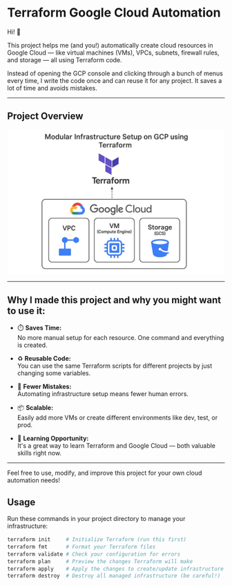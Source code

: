 # Terraform Google Cloud Automation

Hi! 👋

This project helps me (and you!) automatically create cloud resources in Google Cloud — like virtual machines (VMs), VPCs, subnets, firewall rules, and storage — all using Terraform code.

Instead of opening the GCP console and clicking through a bunch of menus every time, I write the code once and can reuse it for any project. It saves a lot of time and avoids mistakes.

---

## Project Overview
![Modular Infrastructure Setup on GCP using Terraform](./terraform%20diagram.jpg)


---

## Why I made this project and why you might want to use it:

- ⏱️ **Saves Time:**  
No more manual setup for each resource. One command and everything is created.

- ♻️ **Reusable Code:**  
You can use the same Terraform scripts for different projects by just changing some variables.

- 🔧 **Fewer Mistakes:**  
Automating infrastructure setup means fewer human errors.

- 📦 **Scalable:**  
Easily add more VMs or create different environments like dev, test, or prod.

- 🧠 **Learning Opportunity:**  
It's a great way to learn Terraform and Google Cloud — both valuable skills right now.

---

Feel free to use, modify, and improve this project for your own cloud automation needs!
## Usage

Run these commands in your project directory to manage your infrastructure:

```bash
terraform init     # Initialize Terraform (run this first)
terraform fmt      # Format your Terraform files
terraform validate # Check your configuration for errors
terraform plan     # Preview the changes Terraform will make
terraform apply    # Apply the changes to create/update infrastructure
terraform destroy  # Destroy all managed infrastructure (be careful!)